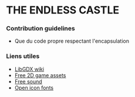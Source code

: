 # THE ENDLESS CASTLE #

### Contribution guidelines ###

* Que du code propre respectant l'encapsulation

### Liens utiles ###
* [LibGDX wiki](https://github.com/libgdx/libgdx/wiki/)
* [Free 2D game assets](http://wimi5.com/best-free-2d-game-assets-html5-game-developers/)
* [Free sound](http://www.freesound.org/)
* [Open icon fonts](https://github.com/showcases/icon-fonts/)